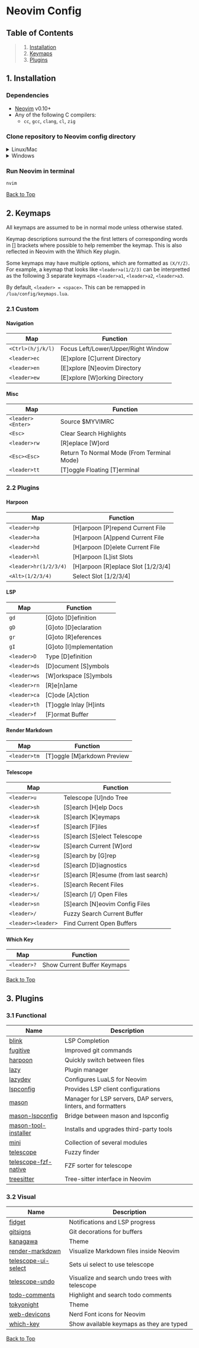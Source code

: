 # Neovim Config

## Table of Contents

> 1. [Installation](#1-installation)
> 2. [Keymaps](#2-keymaps)
> 3. [Plugins](#3-plugins)

## 1. Installation

### Dependencies

- [Neovim](https://github.com/neovim/neovim) v0.10+
- Any of the following C compilers:
  - `cc`, `gcc`, `clang`, `cl`, `zig`

### Clone repository to Neovim config directory

<details>
<summary>Linux/Mac</summary>

```
git clone https://github.com/justgif/config.nvim.git ${XDG_CONFIG_HOME:-$HOME/.config}/nvim
```

</details>

<details>
<summary>Windows</summary>

Powershell:
```
git clone https://github.com/justgif/config.nvim.git $env:LocalAppData\nvim
```

Command Prompt:
```
git clone https://github.com/justgif/config.nvim.git %LocalAppData%\nvim
```

</details>

### Run Neovim in terminal

```
nvim
```

[Back to Top](#table-of-contents)

## 2. Keymaps

All keymaps are assumed to be in normal mode unless otherwise stated.

Keymap descriptions surround the the first letters of corresponding words in [] brackets where possible to help remember the keymap. This is also reflected in Neovim with the Which Key plugin.

Some keymaps may have multiple options, which are formatted as `(X/Y/Z)`. For example, a keymap that looks like `<leader>a(1/2/3)` can be interpretted as the following 3 separate keymaps `<leader>a1`, `<leader>a2`, `<leader>a3`.

By default, `<leader> = <space>`. This can be remapped in `/lua/config/keymaps.lua`.

### 2.1 Custom

#### Navigation

| Map | Function |
|-|-|
| `<Ctrl>(h/j/k/l)` | Focus Left/Lower/Upper/Right Window |
| `<leader>ec` | [E]xplore [C]urrent Directory |
| `<leader>en` | [E]xplore [N]eovim Directory |
| `<leader>ew` | [E]xplore [W]orking Directory |

#### Misc

| Map | Function |
|-|-|
| `<leader><Enter>` | Source $MYVIMRC |
| `<Esc>` | Clear Search Highlights |
| `<leader>rw` | [R]eplace [W]ord |
| `<Esc><Esc>` | Return To Normal Mode (From Terminal Mode) |
| `<leader>tt` | [T]oggle Floating [T]erminal |

### 2.2 Plugins

#### Harpoon

| Map | Function |
|-|-|
| `<leader>hp` | [H]arpoon [P]repend Current File |
| `<leader>ha` | [H]arpoon [A]ppend Current File |
| `<leader>hd` | [H]arpoon [D]elete Current File |
| `<leader>hl` | [H]arpoon [L]ist Slots |
| `<leader>hr(1/2/3/4)` | [H]arpoon [R]eplace Slot [1/2/3/4] |
| `<Alt>(1/2/3/4)` | Select Slot [1/2/3/4] |

#### LSP

| Map | Function |
|-|-|
| `gd` | [G]oto [D]efinition |
| `gD` | [G]oto [D]eclaration |
| `gr` | [G]oto [R]eferences |
| `gI` | [G]oto [I]mplementation |
| `<leader>D` | Type [D]efinition |
| `<leader>ds` | [D]ocument [S]ymbols |
| `<leader>ws` | [W]orkspace [S]ymbols |
| `<leader>rn` | [R]e[n]ame |
| `<leader>ca` | [C]ode [A]ction |
| `<leader>th` | [T]oggle Inlay [H]ints |
| `<leader>f` | [F]ormat Buffer |

#### Render Markdown

| Map | Function |
|-|-|
| `<leader>tm` | [T]oggle [M]arkdown Preview |

#### Telescope

| Map | Function |
|-|-|
| `<leader>u` | Telescope [U]ndo Tree |
| `<leader>sh` | [S]earch [H]elp Docs |
| `<leader>sk` | [S]earch [K]eymaps |
| `<leader>sf` | [S]earch [F]iles |
| `<leader>ss` | [S]earch [S]elect Telescope |
| `<leader>sw` | [S]earch Current [W]ord |
| `<leader>sg` | [S]earch by [G]rep |
| `<leader>sd` | [S]earch [D]iagnostics |
| `<leader>sr` | [S]earch [R]esume (from last search) |
| `<leader>s.` | [S]earch Recent Files |
| `<leader>s/` | [S]earch [/] Open Files |
| `<leader>sn` | [S]earch [N]eovim Config Files |
| `<leader>/` | Fuzzy Search Current Buffer |
| `<leader><leader>` | Find Current Open Buffers |

#### Which Key

| Map | Function |
|-|-|
| `<leader>?` | Show Current Buffer Keymaps |

[Back to Top](#table-of-contents)

## 3. Plugins

### 3.1 Functional

| Name | Description |
|-|-|
| [blink](https://github.com/Saghen/blink.cmp) | LSP Completion |
| [fugitive](https://github.com/tpope/vim-fugitive) | Improved git commands |
| [harpoon](https://github.com/ThePrimeagen/harpoon) | Quickly switch between files |
| [lazy](https://github.com/folke/lazy.nvim) | Plugin manager |
| [lazydev](https://github.com/folke/lazydev.nvim) | Configures LuaLS for Neovim |
| [lspconfig](https://github.com/neovim/nvim-lspconfig) | Provides LSP client configurations |
| [mason](https://github.com/williamboman/mason.nvim) | Manager for LSP servers, DAP servers, linters, and formatters |
| [mason-lspconfig](https://github.com/williamboman/mason-lspconfig.nvim) | Bridge between mason and lspconfig |
| [mason-tool-installer](https://github.com/WhoIsSethDaniel/mason-tool-installer.nvim) | Installs and upgrades third-party tools |
| [mini](https://github.com/echasnovski/mini.nvim) | Collection of several modules |
| [telescope](https://github.com/nvim-telescope/telescope.nvim) | Fuzzy finder |
| [telescope-fzf-native](https://github.com/nvim-telescope/telescope-fzf-native.nvim) | FZF sorter for telescope |
| [treesitter](https://github.com/nvim-treesitter/nvim-treesitter) | Tree-sitter interface in Neovim |

### 3.2 Visual

| Name | Description |
|-|-|
| [fidget](https://github.com/j-hui/fidget.nvim) | Notifications and LSP progress |
| [gitsigns](https://github.com/lewis6991/gitsigns.nvim) | Git decorations for buffers |
| [kanagawa](https://github.com/rebelot/kanagawa.nvim) | Theme |
| [render-markdown](https://github.com/MeanderingProgrammer/render-markdown.nvim) | Visualize Markdown files inside Neovim |
| [telescope-ui-select](https://github.com/nvim-telescope/telescope-ui-select.nvim) | Sets ui select to use telescope |
| [telescope-undo](https://github.com/debugloop/telescope-undo.nvim) | Visualize and search undo trees with telescope |
| [todo-comments](https://github.com/folke/todo-comments.nvim) | Highlight and search todo comments |
| [tokyonight](https://github.com/folke/tokyonight.nvim) | Theme |
| [web-devicons](https://github.com/nvim-tree/nvim-web-devicons) | Nerd Font icons for Neovim |
| [which-key](https://github.com/folke/which-key.nvim) | Show available keymaps as they are typed |

[Back to Top](#table-of-contents)
